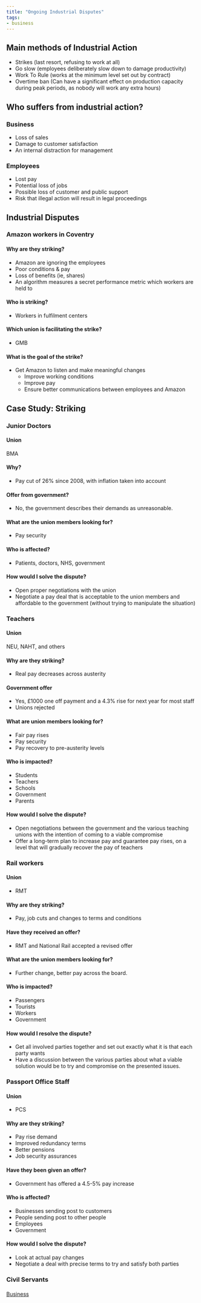 ```yaml
---
title: "Ongoing Industrial Disputes"
tags:
- business
---
```


## Main methods of Industrial Action

- Strikes (last resort, refusing to work at all)
- Go slow (employees deliberately slow down to damage productivity)
- Work To Rule (works at the minimum level set out by contract)
- Overtime ban (Can have a significant effect on production capacity during peak periods, as nobody will work any extra hours)

## Who suffers from industrial action?

### Business

- Loss of sales
- Damage to customer satisfaction
- An internal distraction for management

### Employees

- Lost pay
- Potential loss of jobs
- Possible loss of customer and public support
- Risk that illegal action will result in legal proceedings


## Industrial Disputes

### Amazon workers in Coventry

#### Why are they striking?

- Amazon are ignoring the employees
- Poor conditions & pay
- Loss of benefits (ie, shares)
- An algorithm measures a secret performance metric which workers are held to

#### Who is striking?

- Workers in fulfilment centers

#### Which union is facilitating the strike?

- GMB

#### What is the goal of the strike?

- Get Amazon to listen and make meaningful changes
	- Improve working conditions
	- Improve pay
	- Ensure better communications between employees and Amazon

## Case Study: Striking

### Junior Doctors

#### Union

BMA

#### Why?

- Pay cut of 26% since 2008, with inflation taken into account

#### Offer from government?

- No, the government describes their demands as unreasonable.

#### What are the union members looking for?

- Pay security

#### Who is affected?

- Patients, doctors, NHS, government

#### How would I solve the dispute?

- Open proper negotiations with the union
- Negotiate a pay deal that is acceptable to the union members and affordable to the government (without trying to manipulate the situation)


### Teachers

#### Union

NEU, NAHT, and others

#### Why are they striking?

- Real pay decreases across austerity

#### Government offer

- Yes, £1000 one off payment and a 4.3% rise for next year for most staff
- Unions rejected

#### What are union members looking for?

- Fair pay rises
- Pay security
- Pay recovery to pre-austerity levels

#### Who is impacted?

- Students
- Teachers
- Schools
- Government
- Parents

#### How would I solve the dispute?

- Open negotiations between the government and the various teaching unions with the intention of coming to a viable compromise
- Offer a long-term plan to increase pay and guarantee pay rises, on a level that will gradually recover the pay of teachers


### Rail workers

#### Union

- RMT

#### Why are they striking?

- Pay, job cuts and changes to terms and conditions

#### Have they received an offer?

- RMT and National Rail accepted a revised offer 

#### What are the union members looking for?

- Further change, better pay across the board.

#### Who is impacted?

- Passengers
- Tourists
- Workers
- Government

#### How would I resolve the dispute?

- Get all involved parties together and set out exactly what it is that each party wants
- Have a discussion between the various parties about what a viable solution would be to try and compromise on the presented issues.

### Passport Office Staff

####  Union

- PCS

#### Why are they striking?

- Pay rise demand
- Improved redundancy terms
- Better pensions
- Job security assurances

#### Have they been given an offer?

- Government has offered a 4.5-5% pay increase

#### Who is affected?

- Businesses sending post to customers
- People sending post to other people
- Employees
- Government

#### How would I solve the dispute?

- Look at actual pay changes
- Negotiate a deal with precise terms to try and satisfy both parties

### Civil Servants

####

[Business](/Business)